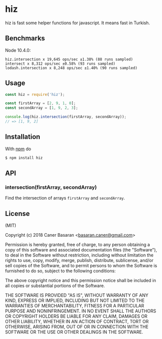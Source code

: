 
# hiz

hiz is fast some helper functions for javascript. It means fast in Turkish.


## Benchmarks

Node 10.4.0:

```
hiz.intersection x 19,645 ops/sec ±1.38% (88 runs sampled)
intersect x 8,312 ops/sec ±0.58% (93 runs sampled)
lodash.intersection x 8,248 ops/sec ±1.40% (90 runs sampled)
```


## Usage

```js
const hiz = require('hiz');

const firstArray = [2, 9, 1, 0];
const secondArray = [1, 9, 2, 3];

console.log(hiz.intersection(firstArray, secondArray));
// => [1, 9, 2]
```

## Installation

With [npm](http://npmjs.org) do

```bash
$ npm install hiz
```

## API

### intersection(firstArray, secondArray)

Find the intersection of arrays `firstArray` and `secondArray`.


## License

(MIT)

Copyright (c) 2018 Caner Basaran &lt;basaran.caner@gmail.com&gt;

Permission is hereby granted, free of charge, to any person obtaining a copy of
this software and associated documentation files (the "Software"), to deal in
the Software without restriction, including without limitation the rights to
use, copy, modify, merge, publish, distribute, sublicense, and/or sell copies
of the Software, and to permit persons to whom the Software is furnished to do
so, subject to the following conditions:

The above copyright notice and this permission notice shall be included in all
copies or substantial portions of the Software.

THE SOFTWARE IS PROVIDED "AS IS", WITHOUT WARRANTY OF ANY KIND, EXPRESS OR
IMPLIED, INCLUDING BUT NOT LIMITED TO THE WARRANTIES OF MERCHANTABILITY,
FITNESS FOR A PARTICULAR PURPOSE AND NONINFRINGEMENT. IN NO EVENT SHALL THE
AUTHORS OR COPYRIGHT HOLDERS BE LIABLE FOR ANY CLAIM, DAMAGES OR OTHER
LIABILITY, WHETHER IN AN ACTION OF CONTRACT, TORT OR OTHERWISE, ARISING FROM,
OUT OF OR IN CONNECTION WITH THE SOFTWARE OR THE USE OR OTHER DEALINGS IN THE
SOFTWARE.
